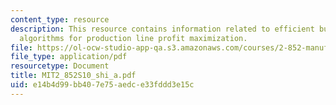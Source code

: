 ```yaml
---
content_type: resource
description: This resource contains information related to efficient buffer design
  algorithms for production line profit maximization.
file: https://ol-ocw-studio-app-qa.s3.amazonaws.com/courses/2-852-manufacturing-systems-analysis-spring-2010/e14b4d99bb407e75aedce33fddd3e15c_MIT2_852S10_shi_a.pdf
file_type: application/pdf
resourcetype: Document
title: MIT2_852S10_shi_a.pdf
uid: e14b4d99-bb40-7e75-aedc-e33fddd3e15c
---
```

